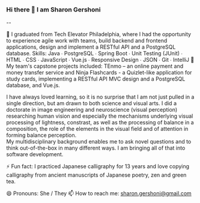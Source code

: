 ### Hi there 👋 I am Sharon Gershoni

--

<!--
**SGersh72/SGersh72** is a ✨ _special_ ✨ repository because its `README.md` (this file) appears on your GitHub profile.

Here are some ideas to get you started:

- 🔭 I’m currently working on ...
- 🌱 I’m currently learning ...
- 👯 I’m looking to collaborate on ...
- 🤔 I’m looking for help with ...
- 💬 Ask me about ...
- 📫 How to reach me: ...
- 😄 Pronouns: ...
- ⚡ Fun fact: ...
-->

🌱 I graduated from Tech Elevator Philadelphia, where I had the opportunity to experience agile work with teams, build backend and frontend applications, design and implement a RESTful API and a PostgreSQL database.
Skills:
Java  ∙  PostgreSQL  ∙  Spring Boot ∙  Unit Testing (JUnit)  ∙  HTML  ∙  CSS  ∙  JavaScript  ∙  Vue.js   ∙  Responsive Design   ∙  JSON   ∙  Git   ∙  IntelliJ 
🔭 My team's capstone projects included: TEnmo – an online payment and money transfer service and Ninja Flashcards - a Quizlet-like application for study cards, implementing a RESTful API MVC design and a PostgreSQL database, and Vue.js.

I have always loved learning, so it is no surprise that I am not just pulled in a single direction, but am drawn to both science and visual arts. I did a doctorate in image engineering and neuroscience (visual perception) researching human vision and especially the mechanisms underlying visual processing of lightness, constrast, as well as the processing of balance in a composition, the role of the elements in the visual field and of attention in forming balance perception.  
My multidisciplinary background enables me to ask novel questions and to think out-of-the-box in many different ways. I am bringing all of that into software development.

⚡ Fun fact: I practiced Japanese calligraphy for 13 years and love copying calligraphy from ancient manuscripts of Japanese poetry, zen and green tea.

😄 Pronouns: She / They
📫 How to reach me: sharon.gershoni@gmail.com

